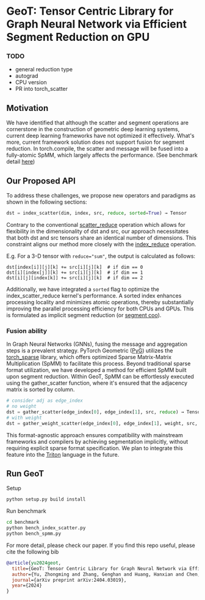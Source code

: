 # GeoT: Tensor Centric Library for Graph Neural Network via Efficient Segment Reduction on GPU

### TODO
* general reduction type
* autograd
* CPU version
* PR into torch_scatter

## Motivation
We have identified that although the scatter and segment operations are cornerstone in the construction of geometric deep learning systems, current deep learning frameworks have not optimized it effectively. What's more, current framework solution does not support fusion for segment reduction. In torch.compile, the scatter and message will be fused into a fully-atomic SpMM, which largely affects the performance. (See benchmark detail [here](https://github.com/fishmingyu/inductor_test_gather_scatter))

## Our Proposed API

To address these challenges, we propose new operators and paradigms as shown in the following sections:

``` python
dst = index_scatter(dim, index, src, reduce, sorted=True) → Tensor
```

Contrary to the conventional [scatter_reduce](https://pytorch.org/docs/stable/generated/torch.Tensor.scatter_reduce_.html#torch.Tensor.scatter_reduce_) operation which allows for flexibility in the dimensionality of dst and src, our approach necessitates that both dst and src tensors share an identical number of dimensions. This constraint aligns our method more closely with the [index_reduce](https://pytorch.org/docs/stable/generated/torch.Tensor.index_reduce_.html#torch.Tensor.index_reduce_) operation. 

E.g. For a 3-D tensor with `reduce="sum"`, the output is calculated as follows:

```
dst[index[i]][j][k] += src[i][j][k]  # if dim == 0
dst[i][index[j]][k] += src[i][j][k]  # if dim == 1
dst[i][j][index[k]] += src[i][j][k]  # if dim == 2
```

Additionally, we have integrated a `sorted` flag to optimize the index_scatter_reduce kernel's performance. A sorted index enhances processing locality and minimizes atomic operations, thereby substantially improving the parallel processing efficiency for both CPUs and GPUs. This is formulated as implicit segment reduction (or [segment coo](https://pytorch-scatter.readthedocs.io/en/latest/functions/segment_coo.html#torch_scatter.segment_coo)).

### Fusion ability

In Graph Neural Networks (GNNs), fusing the message and aggregation steps is a prevalent strategy. PyTorch Geometric ([PyG](https://github.com/pyg-team/pytorch_geometric)) utilizes the [torch_sparse](https://github.com/rusty1s/pytorch_sparse) library, which offers optimized Sparse Matrix-Matrix Multiplication (SpMM) to facilitate this process. Beyond traditional sparse format utilization, we have developed a method for efficient SpMM built upon segment reduction. Within GeoT, SpMM can be effortlessly executed using the gather_scatter function, where it's ensured that the adjacency matrix is sorted by column.


``` python
# consider adj as edge_index
# no weight
dst = gather_scatter(edge_index[0], edge_index[1], src, reduce) → Tensor
# with weight
dst = gather_weight_scatter(edge_index[0], edge_index[1], weight, src, reduce) → Tensor
```

This format-agnostic approach ensures compatibility with mainstream frameworks and compilers by achieving segmentation implicitly, without requiring explicit sparse format specification. We plan to integrate this feature into the [Triton](https://triton-lang.org/main/index.html) language in the future.

## Run GeoT
Setup 
```bash
python setup.py build install
```
Run benchmark
```bash
cd benchmark
python bench_index_scatter.py
python bench_spmm.py
```

For more detail, please check our paper. If you find this repo useful, please cite the following bib

``` bibtex
@article{yu2024geot,
  title={GeoT: Tensor Centric Library for Graph Neural Network via Efficient Segment Reduction on GPU},
  author={Yu, Zhongming and Zhang, Genghan and Huang, Hanxian and Chen, Xin and Zhao, Jishen},
  journal={arXiv preprint arXiv:2404.03019},
  year={2024}
}
```
